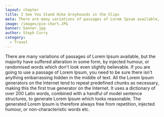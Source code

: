 ```yaml
---
layout: chapter
title: I See You Stand Hike Greyhounds in the Slips
meta: There are many variations of passages of Lorem Ipsum available,
image: /images/pie-chart.JPG
banner: banner.jpg
author: Steph Curry
category: 
  - Travel
---
```


There are many variations of passages of Lorem Ipsum available, but the majority have suffered alteration in some form, by injected humour, or randomised words which don't look even slightly believable. If you are going to use a passage of Lorem Ipsum, you need to be sure there isn't anything embarrassing hidden in the middle of text. All the Lorem Ipsum generators on the Internet tend to repeat predefined chunks as necessary, making this the first true generator on the Internet. It uses a dictionary of over 200 Latin words, combined with a handful of model sentence structures, to generate Lorem Ipsum which looks reasonable. The generated Lorem Ipsum is therefore always free from repetition, injected humour, or non-characteristic words etc.